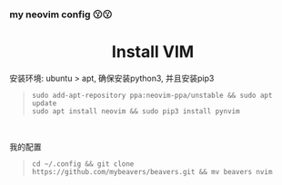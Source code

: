 ### my neovim config   😗😗


<h1 align="center"> Install VIM </h1>

安装环境: ubuntu > apt, 确保安装python3, 并且安装pip3  
> `sudo add-apt-repository ppa:neovim-ppa/unstable && sudo apt update`  
> `sudo apt install neovim && sudo pip3 install pynvim`

<br> 

我的配置  
> `cd ~/.config && git clone https://github.com/mybeavers/beavers.git && mv beavers nvim`





